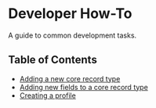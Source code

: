 # Developer How-To

A guide to common development tasks.

## Table of Contents

- [Adding a new core record type](NewRecordType.md)
- [Adding new fields to a core record type](AddFields.md)
- [Creating a profile](CreateProfile.md)
